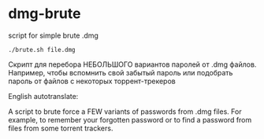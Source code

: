 # dmg-brute
script for simple brute .dmg 

`./brute.sh file.dmg`

Скрипт для перебора НЕБОЛЬШОГО вариантов паролей от .dmg файлов. Например, чтобы вспомнить свой забытый пароль или подобрать пароль от файлов с некоторых торрент-трекеров

English autotranslate:

A script to brute force a FEW variants of passwords from .dmg files. For example, to remember your forgotten password or to find a password from files from some torrent trackers.
